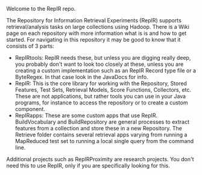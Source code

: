 Welcome to the RepIR repo. 

The Repository for Information Retrieval Experiments (RepIR) supports retrieval/analysis tasks on large collections using Hadoop. There is a Wiki page on each repository with more information what is is and how to get started. For navigating in this repository it may be good to know that it consists of 3 parts:
- RepIRtools: RepIR needs these, but unless you are digging really deep, you probably don't want to look too closely at these, unless you are creating a custom implementation such as an RepIR Record type file or a ByteRegex. In that case look in the JavaDocs for info.
- RepIR: This is the core library for working with the Repository, Stored Features, Test Sets, Retrieval Models, Score Functions, Collectors, etc. These are not applications, but rather tools you can use in your Java programs, for instance to access the repository or to create a custom component.
- RepIRapps: These are some custom apps that use RepIR. BuildVocabulary and BuildRepository are general processes to extract features from a collection and store these in a new Repository. The Retrieve folder contains several retrieval apps varying from running a MapReduced test set to running a local single query from the command line.

Additional projects such as RepIRProximity are research projects. You don't need this to use RepIR, only if you are specifically looking for this.
